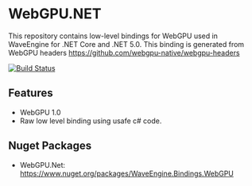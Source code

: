 # WebGPU.NET
This repository contains low-level bindings for WebGPU used in WaveEngine for .NET Core and .NET 5.0.
This binding is generated from WebGPU headers https://github.com/webgpu-native/webgpu-headers

[![Build Status](https://waveengineteam.visualstudio.com/Wave.Engine/_apis/build/status/WaveEngine.WebGPU.NET?branchName=master)](https://waveengineteam.visualstudio.com/Wave.Engine/_build/latest?definitionId=59&branchName=master)

## Features

- WebGPU 1.0
- Raw low level binding using usafe c# code.

## Nuget Packages

- WebGPU.Net: https://www.nuget.org/packages/WaveEngine.Bindings.WebGPU
